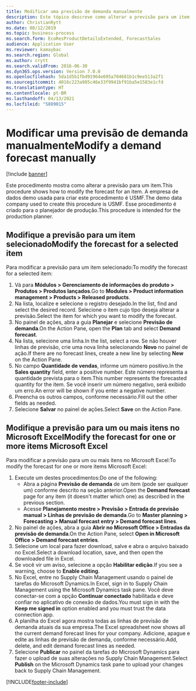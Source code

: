 ```yaml
---
title: Modificar uma previsão de demanda manualmente
description: Este tópico descreve como alterar a previsão para um item
author: ChristianRytt
ms.date: 08/12/2019
ms.topic: business-process
ms.search.form: EcoResProductDetailsExtended, ForecastSales
audience: Application User
ms.reviewer: kamaybac
ms.search.region: Global
ms.author: crytt
ms.search.validFrom: 2016-06-30
ms.dyn365.ops.version: Version 7.0.0
ms.openlocfilehash: 5da1d5b1fbd91964e695a704681b1c9ee513a2f1
ms.sourcegitcommit: 4016c223a985c46e33f9941bf91ba5e1583e1cfd
ms.translationtype: HT
ms.contentlocale: pt-BR
ms.lasthandoff: 04/13/2021
ms.locfileid: "5889015"
---
```

# <a name="modify-a-demand-forecast-manually"></a><span data-ttu-id="79a7b-103">Modificar uma previsão de demanda manualmente</span><span class="sxs-lookup"><span data-stu-id="79a7b-103">Modify a demand forecast manually</span></span>

[!include [banner](../../includes/banner.md)]

<span data-ttu-id="79a7b-104">Este procedimento mostra como alterar a previsão para um item.</span><span class="sxs-lookup"><span data-stu-id="79a7b-104">This procedure shows how to modify the forecast for an item.</span></span> <span data-ttu-id="79a7b-105">A empresa de dados demo usada para criar este procedimento é USMF.</span><span class="sxs-lookup"><span data-stu-id="79a7b-105">The demo data company used to create this procedure is USMF.</span></span> <span data-ttu-id="79a7b-106">Esse procedimento é criado para o planejador de produção.</span><span class="sxs-lookup"><span data-stu-id="79a7b-106">This procedure is intended for the production planner.</span></span>

## <a name="modify-the-forecast-for-a-selected-item"></a><span data-ttu-id="79a7b-107">Modifique a previsão para um item selecionado</span><span class="sxs-lookup"><span data-stu-id="79a7b-107">Modify the forecast for a selected item</span></span>

<span data-ttu-id="79a7b-108">Para modificar a previsão para um item selecionado:</span><span class="sxs-lookup"><span data-stu-id="79a7b-108">To modify the forecast for a selected item:</span></span>

1. <span data-ttu-id="79a7b-109">Vá para **Módulos \> Gerenciamento de informações do produto \> Produtos \> Produtos lançados**.</span><span class="sxs-lookup"><span data-stu-id="79a7b-109">Go to **Modules \> Product information management \> Products \> Released products**.</span></span>
1. <span data-ttu-id="79a7b-110">Na lista, localize e selecione o registro desejado.</span><span class="sxs-lookup"><span data-stu-id="79a7b-110">In the list, find and select the desired record.</span></span> <span data-ttu-id="79a7b-111">Selecione o item cujo tipo deseja alterar a previsão.</span><span class="sxs-lookup"><span data-stu-id="79a7b-111">Select the item for which you want to modify the forecast.</span></span>
1. <span data-ttu-id="79a7b-112">No painel de ações, abra a guia **Planejar** e selecione **Previsão de demanda**.</span><span class="sxs-lookup"><span data-stu-id="79a7b-112">On the Action Pane, open the **Plan** tab and select **Demand forecast**.</span></span>
1. <span data-ttu-id="79a7b-113">Na lista, selecione uma linha.</span><span class="sxs-lookup"><span data-stu-id="79a7b-113">In the list, select a row.</span></span> <span data-ttu-id="79a7b-114">Se não houver linhas de previsão, crie uma nova linha selecionando **Novo** no painel de ação.</span><span class="sxs-lookup"><span data-stu-id="79a7b-114">If there are no forecast lines, create a new line by selecting **New** on the Action Pane.</span></span>  
1. <span data-ttu-id="79a7b-115">No campo **Quantidade de vendas**, informe um número positivo.</span><span class="sxs-lookup"><span data-stu-id="79a7b-115">In the **Sales quantity** field, enter a positive number.</span></span> <span data-ttu-id="79a7b-116">Este número representa a quantidade prevista para o item.</span><span class="sxs-lookup"><span data-stu-id="79a7b-116">This number represents the forecasted quantity for the item.</span></span> <span data-ttu-id="79a7b-117">Se você inserir um número negativo, será exibido um erro.</span><span class="sxs-lookup"><span data-stu-id="79a7b-117">An error will be shown if you enter a negative number.</span></span>
1. <span data-ttu-id="79a7b-118">Preencha os outros campos, conforme necessário.</span><span class="sxs-lookup"><span data-stu-id="79a7b-118">Fill out the other fields as needed.</span></span>
1. <span data-ttu-id="79a7b-119">Selecione **Salvar** no painel de ações.</span><span class="sxs-lookup"><span data-stu-id="79a7b-119">Select **Save** on the Action Pane.</span></span>

## <a name="modify-the-forecast-for-one-or-more-items-microsoft-excel"></a><span data-ttu-id="79a7b-120">Modifique a previsão para um ou mais itens no Microsoft Excel</span><span class="sxs-lookup"><span data-stu-id="79a7b-120">Modify the forecast for one or more items Microsoft Excel</span></span>

<span data-ttu-id="79a7b-121">Para modificar a previsão para um ou mais itens no Microsoft Excel:</span><span class="sxs-lookup"><span data-stu-id="79a7b-121">To modify the forecast for one or more items Microsoft Excel:</span></span>

1. <span data-ttu-id="79a7b-122">Execute um destes procedimentos:</span><span class="sxs-lookup"><span data-stu-id="79a7b-122">Do one of the following:</span></span>
    - <span data-ttu-id="79a7b-123">Abra a página **Previsão de demanda** de um item (pode ser qualquer um) conforme descrito na seção anterior.</span><span class="sxs-lookup"><span data-stu-id="79a7b-123">Open the **Demand forecast** page for any item (it doesn't matter which one) as described in the previous section.</span></span>
    - <span data-ttu-id="79a7b-124">Acesse **Planejamento mestre \> Previsão \> Entrada de previsão manual \> Linhas de previsão de demanda**.</span><span class="sxs-lookup"><span data-stu-id="79a7b-124">Go to **Master planning \> Forecasting \> Manual forecast entry \> Demand forecast lines**.</span></span>
1. <span data-ttu-id="79a7b-125">No painel de ações, abra a guia **Abrir no Microsoft Office \> Entradas da previsão de demanda**.</span><span class="sxs-lookup"><span data-stu-id="79a7b-125">On the Action Pane, select **Open in Microsoft Office \> Demand forecast entries**.</span></span>
1. <span data-ttu-id="79a7b-126">Selecione um local para fazer download, salve e abra o arquivo baixado no Excel.</span><span class="sxs-lookup"><span data-stu-id="79a7b-126">Select a download location, save, and then open the downloaded file in Excel.</span></span>
1. <span data-ttu-id="79a7b-127">Se você vir um aviso, selecione a opção **Habilitar edição**.</span><span class="sxs-lookup"><span data-stu-id="79a7b-127">If you see a warning, choose to **Enable editing**.</span></span>
1. <span data-ttu-id="79a7b-128">No Excel, entre no Supply Chain Management usando o painel de tarefas do Microsoft Dynamics.</span><span class="sxs-lookup"><span data-stu-id="79a7b-128">In Excel, sign in to Supply Chain Management using the Microsoft Dynamics task pane.</span></span> <span data-ttu-id="79a7b-129">Você deve conectar-se com a opção **Continuar conectado** habilitada e deve confiar no aplicativo de conexão de dados.</span><span class="sxs-lookup"><span data-stu-id="79a7b-129">You must sign in with the **Keep me signed in** option enabled and you must trust the data connection app.</span></span>
1. <span data-ttu-id="79a7b-130">A planilha do Excel agora mostra todas as linhas de previsão de demanda atuais da sua empresa.</span><span class="sxs-lookup"><span data-stu-id="79a7b-130">The Excel spreadsheet now shows all the current demand forecast lines for your company.</span></span>  <span data-ttu-id="79a7b-131">Adicione, apague e edite as linhas de previsão de demanda, conforme necessário.</span><span class="sxs-lookup"><span data-stu-id="79a7b-131">Add, delete, and edit demand forecast lines as needed.</span></span>
1. <span data-ttu-id="79a7b-132">Selecione **Publicar** no painel da tarefas do Microsoft Dynamics para fazer o upload de suas alterações no Supply Chain Management.</span><span class="sxs-lookup"><span data-stu-id="79a7b-132">Select **Publish** on the Microsoft Dynamics task pane to upload your changes back to Supply Chain Management.</span></span>


[!INCLUDE[footer-include](../../../includes/footer-banner.md)]
